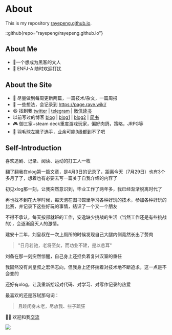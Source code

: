 # About
This is my repository [rayepeng.github.io](https://github.com/rayepeng/rayepeng.github.io).

::github{repo="rayepeng/rayepeng.github.io"}

## About Me
- 🐶一个想成为黑客的文人
- 🥰 ENFJ-A 随时欢迎打扰

## About the Site

- 📝 尽量做到每周更新两篇，一篇技术/杂文，一篇周报
- 💭 一些想法，会记录到 https://page.raye.wiki/
- 😆 找到我 [twitter](https://twitter.com/rayepeng_) | [telegram](https://t.me/RayeJourney) | [微信读书](https://weread.qq.com/web/redirect?schemeName=profile&uId=5184160&wfrom=appProfileShare)
- 以前写过的博客 [blog](https://blog.raye.wiki/) | [blog1](https://blog1.raye.wiki/) | [blog2](https://blog2.raye.wiki/) | [简书](https://www.jianshu.com/u/7b4cb9cdc0c8)
- 🎮 御三家+steam deck重度游戏玩家，偏好肉鸽，策略，JRPG等
- 🏸 羽毛球左撇子选手，业余可能3级都到不了吧


## Self-Introduction

喜欢追剧、记录、阅读、运动的打工人一枚

翻了翻我在xlog第一篇文章，是4月3日的记录了，距离今天（7月29日）也有3个多月了了，想着也有必要去写一篇关于自我介绍的内容了


初见xlog那一刻，让我突然意识到，毕业工作了两年多，我已经渐渐脱离时代了

再也找不到在大学时候，每天泡在图书馆里学习各种好玩的技术，参加各种好玩的比赛，并记录下这些好玩的事情，结识了一个又一个朋友

不得不承认，每天按部就班的工作，安逸缺少挑战的生活（当然工作还是有些挑战的），会逐渐磨灭人的激情。

建安十二年，刘皇叔在一次上厕所的时候发现自己大腿内侧竟然长出了赘肉

> "日月若驰，老将至矣，而功业不建，是以悲耳"

刘备在那一刻突然惊醒，自己身上还担负着复兴汉室的重任

我固然没有刘皇叔之宏伟志向，但我身上还怀揣着对技术地不断追求，这一点是不会变的

还好有xlog，让我重新拾起对代码、对学习、对写作记录的热爱


最喜欢的还是苏轼那句词：

> 且趁闲身未老，尽放我、些子疏狂

👏🏻 欢迎和我[交流](https://t.me/RayeJourney)

![](https://picgo-1258058044.cos.ap-chengdu.myqcloud.com/img/20251028211908.png)